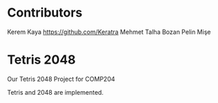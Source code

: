 # Contributors
Kerem Kaya https://github.com/Keratra
Mehmet Talha Bozan
Pelin Mişe 

# Tetris 2048
Our Tetris 2048 Project for COMP204

Tetris and 2048 are implemented.


